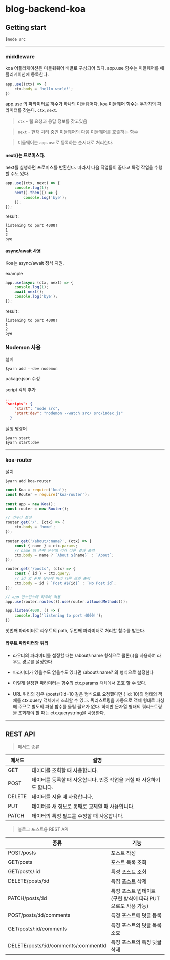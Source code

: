 # blog-backend-koa

## Getting start

```terminal
$node src
```
---
### middleware
koa 어플리케이션은 미들워웨어 배열로 구성되어 있다.
app.use 함수는 미들웨어를 애플리케이션에 등록한다.

```js
app.use((ctx) => {
    ctx.body = 'hello world!';
})
```
app.use 의 파라미터로 하수가 하나의 미들웨어다. koa 미들웨어 함수는 두가지의 파라미터를 갖는다. `ctx`, `next`.

> `ctx` - 웹 요청과 응답 정보를 갖고있음

> `next` - 현재 처리 중인 미들웨어의 다음 미들웨어를 호출하는 함수

> 미들웨어는 `app.use`로 등록하는 순서대로 처리한다.

#### next()는 프로미스다.
next를 실행하면 프로미스를 반환한다. 따라서 다음 작업들이 끝나고 특정 작업을 수행할 수도 있다.
```js
app.use((ctx, next) => {
    console.log(1);
    next().then(() => {
        console.log('bye');
    });
});
```
result :
```terminal
listening to port 4000!
1
2
bye
```
#### async/await 사용
Koa는 async/await 정식 지원.

example
```js
app.use(async (ctx, next) => {
    console.log(1);
    await next();
    console.log('bye');
});
```
result :
```terminal
listening to port 4000!
1
2
bye
```

### Nodemon 사용
설치
```terminal
$yarn add --dev nodemon
```
pakage.json 수정

script 객체 추가
```json
...
"scripts": {
    "start": "node src",
    "start:dev": "nodemon --watch src/ src/index.js"
  }
```
실행 명령어
```terminal
$yarn start
$yarn start:dev
```
---

### koa-router
설치
```terminal
$yarn add koa-router
```
```js
const Koa = require('koa');
const Router = require('koa-router');

const app = new Koa();
const router = new Router();

// 라우터 설정
router.get('/', (ctx) => {
    ctx.body = 'home';
});

router.get('/about/:name?', (ctx) => {
    const { name } = ctx.params;
    // name 의 존재 유무에 따라 다른 결과 출력
    ctx.body = name ? `About ${name}` : `About`;
});

router.get('/posts', (ctx) => {
    const { id } = ctx.query;
    // id 의 존재 유무에 따라 다른 결과 출력
    ctx.body = id ? `Post #${id}` : `No Post id`;
});

// app 인스턴스에 라우터 적용
app.use(router.routes()).use(router.allowedMethods());

app.listen(4000, () => {
    console.log('listening to port 4000!');
})
```
첫번째 파라미터로 라우트의 path, 두번째 파라미터로 처리할 함수를 받는다.

#### 라우트 파라미터와 쿼리
- 라우터의 파라미터를 설정할 때는 /about/:name 형식으로 콜론(:)을 사용하여 라우트 경로를 설정한다
- 파라미터가 있을수도 없을수도 있다면 /about/:name? 의 형식으로 설정한다
- 이렇게 설정한 파라미터는 함수의 ctx.params 객체에서 조호 할 수 있다.

- URL 쿼리의 경우 /posts/?id=10 같은 형식으로 요청했다면 { id: 10}의 형태의 객체를 ctx.query 객체에서 조회할 수 있다. 쿼리스트링을 자동으로 객체 형태로 파싱해 주므로 별도의 파싱 함수를 돌릴 필요가 없다. 하지만 문자열 형태의 쿼리스트링을 조회해야 할 때는 ctx.querystring을 사용한다.
---

## REST API

> 메서드 종류

| 메서드 | 설명 |
| ---- | ---- |
| GET | 데이터를 조회할 때 사용합니다. |
| POST | 데이터를 등록할 때 사용합니다. 인증 작업을 거칠 때 사용하기도 합니다. |
| DELETE | 데이터를 지울 때 사용합니다. |
| PUT | 데이터를 새 정보로 통째로 교체할 때 사용합니다. |
| PATCH | 데이터의 특정 필드를 수정할 때 사용합니다. |

> 블로그 포스트용 REST API

| 종류 | 기능 |
| ---- | ---- |
| POST/posts | 포스트 작성 |
| GET/posts | 포스트 목록 조회 |
| GET/posts/:id | 특정 포스트 조회 |
| DELETE/posts/:id | 특정 포스트 삭제 |
| PATCH/posts/:id | 특정 포스트 업데이트(구현 방식에 따라 PUT으로도 사용 가능) |
| POST/posts/:id/comments | 특정 포스트에 덧글 등록 |
| GET/posts/:id/comments | 특정 포스트의 덧글 목록 조호 |
| DELETE/posts/:id/comments/:commentId | 특정 포스트의 특정 덧글 삭제 |
